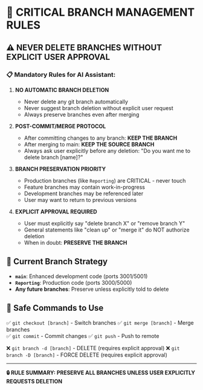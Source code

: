 # 🚨 CRITICAL BRANCH MANAGEMENT RULES

## ⚠️ **NEVER DELETE BRANCHES WITHOUT EXPLICIT USER APPROVAL**

### 📋 **Mandatory Rules for AI Assistant:**

1. **NO AUTOMATIC BRANCH DELETION**
   - Never delete any git branch automatically
   - Never suggest branch deletion without explicit user request
   - Always preserve branches even after merging

2. **POST-COMMIT/MERGE PROTOCOL**
   - After committing changes to any branch: **KEEP THE BRANCH**
   - After merging to main: **KEEP THE SOURCE BRANCH**
   - Always ask user explicitly before any deletion: "Do you want me to delete branch [name]?"

3. **BRANCH PRESERVATION PRIORITY**
   - Production branches (like `Reporting`) are CRITICAL - never touch
   - Feature branches may contain work-in-progress
   - Development branches may be referenced later
   - User may want to return to previous versions

4. **EXPLICIT APPROVAL REQUIRED**
   - User must explicitly say "delete branch X" or "remove branch Y"
   - General statements like "clean up" or "merge it" do NOT authorize deletion
   - When in doubt: **PRESERVE THE BRANCH**

## 🎯 **Current Branch Strategy**
- **`main`**: Enhanced development code (ports 3001/5001)
- **`Reporting`**: Production code (ports 3000/5000)
- **Any future branches**: Preserve unless explicitly told to delete

## 📝 **Safe Commands to Use**
✅ `git checkout [branch]` - Switch branches
✅ `git merge [branch]` - Merge branches  
✅ `git commit` - Commit changes
✅ `git push` - Push to remote

❌ `git branch -d [branch]` - DELETE (requires explicit approval)
❌ `git branch -D [branch]` - FORCE DELETE (requires explicit approval)

---

**🔒 RULE SUMMARY: PRESERVE ALL BRANCHES UNLESS USER EXPLICITLY REQUESTS DELETION**
